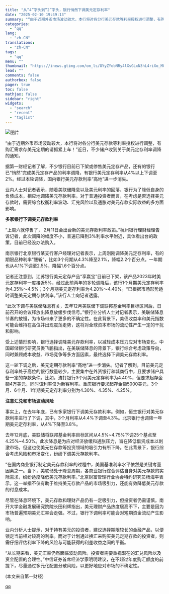 ```yaml
---
title: "从“4”字头到“2”字头，银行悄然下调美元定存利率"
date: "2025-02-10 19:49:13"
summary: "“由于近期外币市场波动较大，本行将对各分行美元存款等利率授权进行调整，有购汇需求存美元定期的请抓紧上..."
categories:
  - "qq"
lang:
  - "zh-CN"
translations:
  - "zh-CN"
tags:
  - "qq"
menu: ""
thumbnail: "https://inews.gtimg.com/om_ls/OYyZYobNRy4lXsGLxN3hL4riXo_M0WEGC8GzWyhewG1lsAA_640360/0"
lead: ""
comments: false
authorbox: false
pager: true
toc: false
mathjax: false
sidebar: "right"
widgets:
  - "search"
  - "recent"
  - "taglist"
---
```


![图片](https://inews.gtimg.com/om_bt/Owli78WjiJV1lH0pXS2NvICGpXCPxNrQ9RAVFGpwTxmt8AA/641)

“由于近期外币市场波动较大，本行将对各分行美元存款等利率授权进行调整，有购汇需求存美元定期的请抓紧上车！”近日，不少储户收到关于美元定存利率调降的通知。

据第一财经记者了解，不少银行目前已下架或停售美元定存产品，还有的银行已“悄然”完成美元定存产品的利率调降，有银行美元定存利率从4%以上下调至2%。经过本轮调降，国内银行美元存款利率“高地”进一步消失。

业内人士对记者表示，随着美联储降息以及美元利率的回落，银行为了降低自身的负债成本，相应地调降美元存款利率。对于普通投资者而言，在考虑是否选择美元存款时，需要综合权衡利率波动、汇兑风险以及通胀对美元存款实际收益的多方面影响。

**多家银行下调美元存款利率**

“上周六就停售了， 2月11日会出台新的美元存款利率政策。”杭州银行理财经理告诉记者，此次调降的幅度不小，普遍已降到3%利率水平附近，具体看出台的政策，目前已经没办法购入。

南京银行北京银行某支行客户经理对记者表示，上周刚刚调降美元定存利率，有的期限品种利率“腰斩”，比如3个月期从4.3%降至2.1%，降幅2.2个百分点。一年期也从4.1%下调至2.5%，降幅1.6个百分点。

记者还注意到，江苏银行美元定存产品“享赢宝”目前已下架，该产品2023年时美元定存利率一度接近5%，经过此前两年的多轮调降后，该行1个月期美元定存利率为4.35%～4.5%；3个月期美元定存利率为4.20%～4.40%。“已根据市场形势适时调整美元定期存款利率。”该行人士向记者透露。

“此次下调与美联储降息有关，去年12月美联储下调联邦基金利率目标区间后，日前召开的会议释放出降息放缓步伐信号。”银行业分析人士对记者表示，美联储降息节奏的放慢，为市场带来了更多的不确定性。在此背景下，美债收益率和美元指数可能会维持在高位并出现震荡走势，这将对全球资本市场的流动性产生一定的干扰和影响。

受上述情形影响，银行选择调降美元存款利率，以减轻成本压力应对市场变化。中国邮储银行研究员娄飞鹏指出，在美联储降息的背景下，银行综合考虑政策导向，同时兼顾成本收益、市场竞争等多方面因素，最终选择下调美元存款利率。

这一轮下调之后，美元定期存款利率“高地”进一步消失。记者了解到，目前美元定存利率处于高位的银行数量较少，主要集中在外资银行和城商行中，且要求储户具备一定的存款条件。比如，渣打银行3个月美元定存利率为4.40%，但要求起存金额4万美元，同时该利率仅为新客利率。重庆银行要求起存金额5000美元，3个月、6个月、1年期美元定存利率分别为4.30%、4.35%、4.25%。

**注意汇兑和市场波动风险**

事实上，在去年年底，已有多家银行下调美元存款利率。例如，恒生银行对美元存款利率进行了下调，其中，3个月利率从4.4%下调至4.3%。北京银行也调降一年期美元定存利率，从4%下降至3.8%。

去年12月底，美联储将联邦基金利率目标区间从4.5%~4.75%下调25个基点至4.25%~4.50%。此次降息是为应对经济放缓和通胀压力，旨在降低借贷成本以刺激市场。但这也使美元在存款等投资领域的吸引力有所下降。在此背景下，银行综合考虑风险和市场变化，纷纷下调美元存款利率。

“在国内商业银行制定美元存款利率的过程中，美国基准利率水平依然是关键考量因素之一。当下，美联储处于降息周期，各商业银行综合评估自身对美元存款的实际需求，纷纷适度降低美元存款利率。”北京财富管理行业协会特约研究员杨海平表示，这一举措不仅有助于维持美元存款产品的市场吸引力，还能有效降低美元存款的付息成本。

尽管在降息环境下，美元存款和理财产品仍有一定吸引力，但投资者仍需谨慎。南开大学金融发展研究院院长田利辉指出，美元理财产品热度居高不下，主要是因为市场普遍预期美元汇率会走强。不过，银行下调利率可能会对短期资金流动产生影响。

业内分析人士提示，对于持有美元的投资者，建议选择期限较长的金融产品，以便锁定当前相对较高的利率。而对于计划通过换汇来购买美元定期存款的投资者，则需仔细评估利率下降的风险与可能获得的利差收益之间的平衡。

“从长期来看，美元汇率仍然面临波动风险。投资者需要重视潜在的汇兑风险以及资金配置的合理性。”中信证券首席经济学家明明建议，在不超过年度购汇额度的前提下，尽量通过多元化配置分散风险，以更好地应对市场的不确定性。

 (本文来自第一财经)

[qq](https://new.qq.com/rain/a/20250210A07RTL00)
